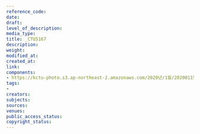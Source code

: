 ```yaml
---
reference_code: 
date: 
draft: 
level_of_description: 
media_type: 
title: _CTU5167
description: 
weight: 
modified_at: 
created_at: 
link: 
components:
- https://kctu-photo.s3.ap-northeast-2.amazonaws.com/2020년/1월/20200115_노동개악+분쇄!+노조+할+권리+쟁취!+영남대의료원+투쟁+승리!+민주노총+결의대회/_CTU5167.jpg
tags:
- 
creators: 
subjects: 
sources: 
venues: 
public_access_status: 
copyright_status: 
---
```

